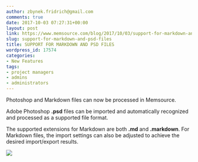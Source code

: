 ```yaml
---
author: zbynek.fridrich@gmail.com
comments: true
date: 2017-10-03 07:27:31+00:00
layout: post
link: https://www.memsource.com/blog/2017/10/03/support-for-markdown-and-psd-files/
slug: support-for-markdown-and-psd-files
title: SUPPORT FOR MARKDOWN AND PSD FILES
wordpress_id: 17574
categories:
- New Features
tags:
- project managers
- admins
- administrators
---
```


Photoshop and Markdown files can now be processed in Memsource.

Adobe Photoshop **.psd** files can be imported and automatically recognized and processed as a supported file format.

The supported extensions for Markdown are both **.md** and **.markdown**. For Markdown files, the import settings can also be adjusted to achieve the desired import/export results.

[![](http://www.memsource.com/wp-content/uploads/2017/10/MD_import.png)](http://www.memsource.com/wp-content/uploads/2017/10/MD_import.png)
